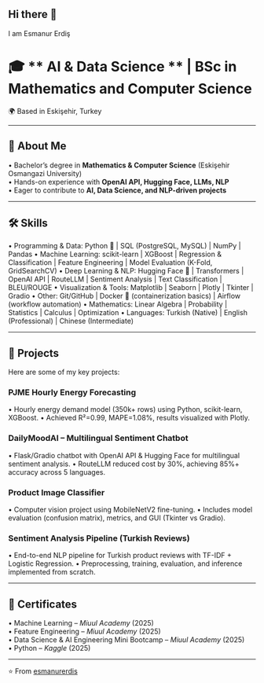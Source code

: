 ## Hi there 👋
I am Esmanur Erdiş  

# 🎓 ** AI & Data Science ** | BSc in Mathematics and Computer Science
🌍 Based in Eskişehir, Turkey  

---

## 🔹 About Me
• Bachelor’s degree in **Mathematics & Computer Science** (Eskişehir Osmangazi University)  
• Hands-on experience with **OpenAI API, Hugging Face, LLMs, NLP**  
• Eager to contribute to **AI, Data Science, and NLP-driven projects**  

---

## 🛠️ Skills
• Programming & Data: Python 🐍 | SQL (PostgreSQL, MySQL) | NumPy | Pandas
• Machine Learning: scikit-learn | XGBoost | Regression & Classification | Feature Engineering | Model Evaluation (K-Fold, GridSearchCV)
• Deep Learning & NLP: Hugging Face 🤗 | Transformers | OpenAI API | RouteLLM | Sentiment Analysis | Text Classification | BLEU/ROUGE
• Visualization & Tools: Matplotlib | Seaborn | Plotly | Tkinter | Gradio
• Other: Git/GitHub | Docker 🐳 (containerization basics) | Airflow (workflow automation)
• Mathematics: Linear Algebra | Probability | Statistics | Calculus | Optimization
• Languages: Turkish (Native) | English (Professional) | Chinese (Intermediate)


---
## 📂 Projects

Here are some of my key projects:

### PJME Hourly Energy Forecasting

• Hourly energy demand model (350k+ rows) using Python, scikit-learn, XGBoost.
• Achieved R²=0.99, MAPE=1.08%, results visualized with Plotly.

### DailyMoodAI – Multilingual Sentiment Chatbot

• Flask/Gradio chatbot with OpenAI API & Hugging Face for multilingual sentiment analysis.
• RouteLLM reduced cost by 30%, achieving 85%+ accuracy across 5 languages.

### Product Image Classifier

• Computer vision project using MobileNetV2 fine-tuning.
• Includes model evaluation (confusion matrix), metrics, and GUI (Tkinter vs Gradio).

### Sentiment Analysis Pipeline (Turkish Reviews)

• End-to-end NLP pipeline for Turkish product reviews with TF-IDF + Logistic Regression.
• Preprocessing, training, evaluation, and inference implemented from scratch.

---

## 📜 Certificates
• Machine Learning – *Miuul Academy* (2025)  
• Feature Engineering – *Miuul Academy* (2025)  
• Data Science & AI Engineering Mini Bootcamp – *Miuul Academy* (2025)  
• Python – *Kaggle* (2025)  

---

⭐️ From [esmanurerdis](https://github.com/esmanurerdis)

